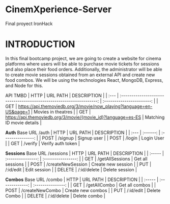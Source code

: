 # CinemXperience-Server
Final proyect IronHack

# INTRODUCTION
In this final bootcamp project, we are going to create a website for cinema platforms where users will be able to purchase movie tickets for sessions and also place their food orders. Additionally, the administrator will be able to create movie sessions obtained from an external API and create new food combos. We will be using the technologies React, MongoDB, Express, and Node for this.


API  TMBD
| HTTP |                               URL PATH                               |        DESCRIPTION        |
| :--- | :------------------------------------------------------------------: | :-----------------------: |
| GET  | https://api.themoviedb.org/3/movie/now_playing?language=en-US&page=1 |    Movies in theatres     |
| GET  |     https://api.themoviedb.org/3/movie/{movie_id}?language=es-ES     | Matching ID movie details |


**Auth**
Base URL /auth
| HTTP | URL PATH |    DESCRIPTION    |
| :--- | :------: | :---------------: |
| POST | /signup  |    Signup user    |
| POST |  /login  |    Login User     |
| GET  | /verify  | Verify auth token |

**Sessions**
Base URL  /sessions
| HTTP   |     URL PATH      |    DESCRIPTION     |
| :----- | :---------------: | :----------------: |
| GET    |  /getAllSessions  |  Get all sessions  |
| POST   | /createNewSession | Create new session |
| PUT    |     /:id/edit     |    Edit session    |
| DELETE |    /:id/delete    |   Delete session   |

**Combos**
Base URL  /combo
| HTTP   |    URL PATH     |    DESCRIPTION    |
| :----- | :-------------: | :---------------: |
| GET    |  /getAllCombo   |  Get all combos   |
| POST   | /createNewCombo | Create new combos |
| PUT    |    /:id/edit    |   Delete Combo    |
| DELETE |   /:id/delete   |   Delete combo    |

